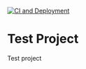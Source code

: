 [![CI and Deployment](https://github.com/ziedbenazzouna/Employee-Managements-Project/actions/workflows/ci-cd.yaml/badge.svg)](https://github.com/ziedbenazzouna/Employee-Managements-Project/actions/workflows/ci-cd.yaml)

# Test Project

Test project
